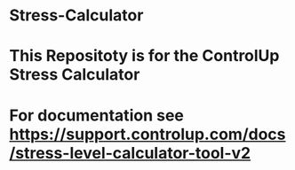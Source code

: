 # Stress-Calculator
# This Repositoty is for the ControlUp Stress Calculator
# For documentation see https://support.controlup.com/docs/stress-level-calculator-tool-v2
